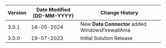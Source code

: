 | **Version** | **Date Modified (DD-MM-YYYY)** | **Change History**                                 |
|-------------|--------------------------------|--------------------------------------------------- |
| 3.0.1       | 16-05-2024                     | New **Data Connector** added WindowsFirewallAma    |
| 3.0.0       | 19-07-2023                     | Initial Solution Release                           |

